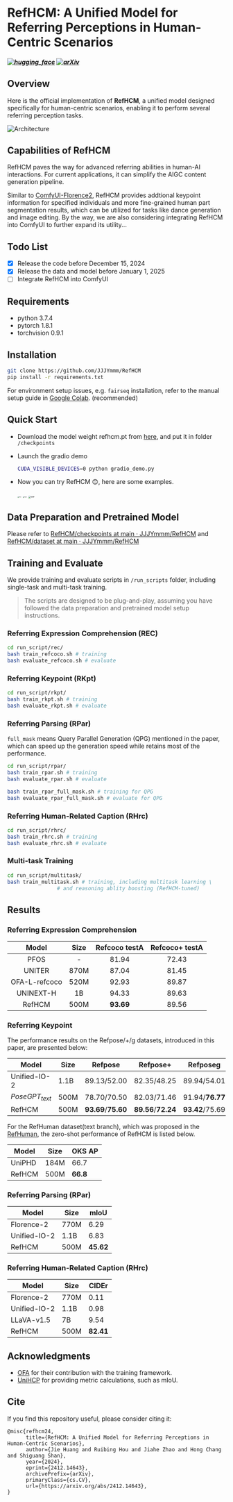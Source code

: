 # RefHCM: A Unified Model for Referring Perceptions in Human-Centric Scenarios

<h5 align="left">
    
[![hugging_face](https://img.shields.io/badge/🤗-Hugging%20Face-blue.svg)](https://huggingface.co/JJJYmmm/RefHCM)
[![arXiv](https://img.shields.io/badge/Arxiv-2412.14643-b31b1b.svg?logo=arXiv)](https://arxiv.org/abs/2412.14643) <br>

</h5>

## Overview

Here is the official implementation of **RefHCM**, a unified model designed specifically for human-centric scenarios, enabling it to perform several referring perception tasks. 

![Architecture](examples/arch.jpg)

## Capabilities of RefHCM

RefHCM paves the way for advanced referring abilities in human-AI interactions. For current applications, it can simplify the AIGC content generation pipeline. 

Similar to [ComfyUI-Florence2](https://github.com/kijai/ComfyUI-Florence2/blob/main/nodes.py), RefHCM provides addtional keypoint information for specified individuals and more fine-grained human part segmentation results, which can be utilized for tasks like dance generation and image editing.  By the way, we are also considering integrating RefHCM into ComfyUI to further expand its utility...

## Todo List

- [x] Release the code before December 15, 2024
- [x] Release the data and model before January 1, 2025
- [ ] Integrate RefHCM into ComfyUI

## Requirements

- python 3.7.4
- pytorch 1.8.1
- torchvision 0.9.1

## Installation

```bash
git clone https://github.com/JJJYmmm/RefHCM
pip install -r requirements.txt
```

For environment setup issues, e.g. `fairseq` installation, refer to the manual setup guide in [Google Colab](https://colab.research.google.com/drive/1AHQNRdaUpRTgr3XySHSlba8aXwBAjwPB?usp=sharing). (recommended)

## Quick Start

- Download the model weight refhcm.pt from [here](https://github.com/JJJYmmm/RefHCM/tree/main/checkpoints), and put it in folder `/checkpoints`

- Launch the gradio demo

  ```bash
  CUDA_VISIBLE_DEVICES=0 python gradio_demo.py
  ```

- Now you can try RefHCM 😊, here are some examples.

  <img src="examples\rhrc.png" alt="rhrc" style="zoom:20%;" />

  <img src="examples\rkpt.png" alt="rkpt" style="zoom: 20%;" />

  <img src="examples\rpar.png" alt="rpar" style="zoom:33%;" />

## Data Preparation and Pretrained Model

Please refer to [RefHCM/checkpoints at main · JJJYmmm/RefHCM](https://github.com/JJJYmmm/RefHCM/tree/main/checkpoints) and [RefHCM/dataset at main · JJJYmmm/RefHCM](https://github.com/JJJYmmm/RefHCM/tree/main/dataset)

## Training and Evaluate

We provide training and evaluate scripts in `/run_scripts` folder, including single-task and multi-task training.

> The scripts are designed to be plug-and-play, assuming you have followed the data preparation and pretrained model setup instructions.

### Referring Expression Comprehension (REC)

```bash
cd run_script/rec/
bash train_refcoco.sh # training
bash evaluate_refcoco.sh # evaluate
```

### Referring Keypoint (RKpt)

```bash
cd run_script/rkpt/
bash train_rkpt.sh # training
bash evaluate_rkpt.sh # evaluate
```

### Referring Parsing (RPar)

`full_mask` means Query Parallel Generation (QPG) mentioned in the paper, which can speed up the generation speed while retains most of the performance.

```bash
cd run_script/rpar/
bash train_rpar.sh # training
bash evaluate_rpar.sh # evaluate

bash train_rpar_full_mask.sh # training for QPG
bash evaluate_rpar_full_mask.sh # evaluate for QPG
```

### Referring Human-Related Caption (RHrc)

```bash
cd run_script/rhrc/
bash train_rhrc.sh # training
bash evaluate_rhrc.sh # evaluate
```

### Multi-task Training

```bash
cd run_script/multitask/
bash train_multitask.sh # training, including multitask learning \
		        # and reasoning ablity boosting (RefHCM-tuned)
```

## Results

### Referring Expression Comprehension


|     Model     | Size | Refcoco testA | Refcoco+ testA |
| :-----------: | :--: | :-----------: | :------------: |
|     PFOS      |  -   |     81.94     |     72.43      |
|    UNITER     | 870M |     87.04     |     81.45      |
| OFA-L-refcoco | 520M |     92.93     |     89.87      |
|   UNINEXT-H   |  1B  |     94.33     |     89.63      |
|    RefHCM     | 500M |   **93.69**   |     89.56      |

### Referring Keypoint

The performance results on the Refpose/+/g datasets, introduced in this paper, are presented below:

| Model            | Size | Refpose             | Refpose+            | Refposeg        |
| ---------------- | ---- | ------------------- | ------------------- | --------------- |
| Unified-IO-2     | 1.1B | 89.13/52.00         | 82.35/48.25         | 89.94/54.01     |
| $PoseGPT_{text}$ | 500M | 78.70/70.50         | 82.03/71.46         | 91.94/**76.77** |
| RefHCM           | 500M | **93.69**/**75.60** | **89.56**/**72.24** | **93.42**/75.69 |

For the RefHuman dataset(text branch), which was proposed in the [RefHuman](https://github.com/bo-miao/RefHuman), the zero-shot performance of RefHCM is listed below.

| Model  | Size | OKS AP   |
| ------ | ---- | -------- |
| UniPHD | 184M | 66.7     |
| RefHCM | 500M | **66.8** |

### Referring Parsing (RPar)

| Model        | Size | mIoU      |
| ------------ | ---- | --------- |
| Florence-2   | 770M | 6.29      |
| Unified-IO-2 | 1.1B | 6.83      |
| RefHCM       | 500M | **45.62** |

### Referring Human-Related Caption (RHrc)



| Model        | Size | CIDEr     |
| ------------ | ---- | --------- |
| Florence-2   | 770M | 0.11      |
| Unified-IO-2 | 1.1B | 0.98      |
| LLaVA-v1.5   | 7B   | 9.54      |
| RefHCM       | 500M | **82.41** |

## Acknowledgments

- [OFA](https://github.com/OFA-Sys/OFA) for their contribution with the training framework.
- [UniHCP](https://github.com/OpenGVLab/UniHCP) for providing metric calculations, such as mIoU.

## Cite

If you find this repository useful, please consider citing it:

```
@misc{refhcm24,
      title={RefHCM: A Unified Model for Referring Perceptions in Human-Centric Scenarios}, 
      author={Jie Huang and Ruibing Hou and Jiahe Zhao and Hong Chang and Shiguang Shan},
      year={2024},
      eprint={2412.14643},
      archivePrefix={arXiv},
      primaryClass={cs.CV},
      url={https://arxiv.org/abs/2412.14643}, 
}
```

